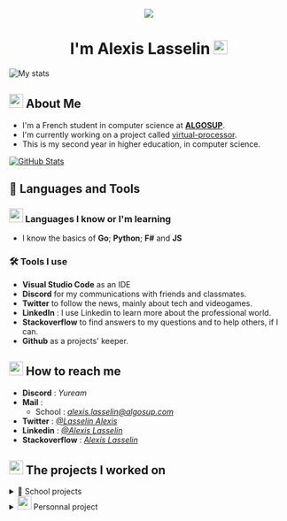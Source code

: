 <p align="center">
  <img src="https://media.giphy.com/media/xTiIzJSKB4l7xTouE8/giphy.gif">
</p>

<h1 align="center">I'm Alexis Lasselin <img src="https://cdn.discordapp.com/emojis/638827717130977282.gif?size=160&quality=lossless" width=25></h1>

![My stats](https://komarev.com/ghpvc/?username=AlexisLasselin&color=brightgreen&style=plastic)

## <img src="https://cdn.discordapp.com/attachments/699735329288093818/1072516646708723813/1045822481803526184.png" width= 25> About Me

- I'm a French student in computer science at [**ALGOSUP**](https://algosup.com/).
- I'm currently working on a project called [virtual-processor](https://github.com/algosup/2023-2024-project-3-virtual-processor-team-1).
- This is my second year in higher education, in computer science.

[![GitHub Stats](https://github-readme-stats.vercel.app/api?username=AlexisLasselin&show_icons=true&theme=aura)](https://github.com/AlexisLasselin)

## 🚀 Languages and Tools

### <img src="https://cdn.discordapp.com/emojis/854490183071039488.gif?size=160&quality=lossless" width=25> Languages I know or I'm learning

<!-- - I'm currently learning **C++** and **C#**. -->
- I know the basics of **Go**; **Python**; **F#** and **JS**

### 🛠️ Tools I use

- **Visual Studio Code** as an IDE
- **Discord** for my communications with friends and classmates.
- **Twitter** to follow the news, mainly about tech and videogames.
- **LinkedIn** : I use Linkedin to learn more about the professional world.
- **Stackoverflow** to find answers to my questions and to help others, if I can.
- **Github** as a projects' keeper.

## <img src="https://cdn.discordapp.com/emojis/621813805956988972.gif?size=160&quality=lossless" width = 25> How to reach me

- **Discord** : *Yuream*
- **Mail** :
  - School : *alexis.lasselin@algosup.com*
- **Twitter** : *[@Lasselin Alexis](https://twitter.com/LasselinAlexis1)*
- **Linkedin** : *[@Alexis Lasselin](https://www.linkedin.com/in/alexis-lasselin-318649251/)*
- **Stackoverflow** : *[Alexis Lasselin](https://stackoverflow.com/users/20451172/alexis-lasselin)*

## <img src="https://cdn.discordapp.com/emojis/933189860494299176.gif?size=96&quality=lossless" width=25> The projects I worked on

<details>
<summary>🏫 School projects</summary>

  [Year 2022 ➜ 2023](#Year-2022-➜-2023)
  
  1. [APPSolu](#1-APPSolu)
  2. [AppNewsNetwork](#2-AppNewsNetwork)
  3. [FABGen bindings](#3-FABGen-bindings)
  4. [Game design](#4-Game-design)
  5. [Algorithmics](#5-Algorithmics)
  
  [Year 2023 ➜ 2024](#Year-2023-➜-2024)
  
  1. [Rubik's art](#1-Rubiks-art)
  2. [x86 retrogaming](#2-x86-retrogaming)
  3. [virtual-processor](#3-virtual-processor)

| **Period** | **Name** | **Description** | **Link** | **Role** |
:-:|:-:|:-:|:-:|:-:|
|||<a id="Year-2022-➜-2023"></a>***Year 2022 ➜ 2023***|||
| 27 September 2022 ➜ 28 October 2022 | <a id="1-APPSolu"></a>APPSolu | SIGNALL contact us to create a prototype of smart signage for signs | [Our repo](https://github.com/algosup/2022-2023-project-1-smart-signage-Project-4-group) | QA |
| 7 November 2022 ➜ 18 December 2022 | <a id="2-AppNewsNetwork"></a>AppNewsNetwork | Jacobi asked us for a way to improve communication in their factory, so we decided to modify a TV to be able to display the information shared on a website. | [Our repo](https://github.com/algosup/2022-2023-project-2-factory-display-Project-4-group) | Software Engineer |
| 3 January 2023 ➜ 17 Febuary 2023 | <a id="3-FABGen-bindings"></a>FABGen bindings | HARFANG 3D is a French 3D engine company that asked us to design bindings in F# for their 3D engine. | [Our repo](https://github.com/algosup/2022-2023-project-3-harfang3d-binding-Project-4-group) | Project Manager |
| 27 February 2023 ➜ 14 March 2023 | <a id="4-Game-design"></a>Game design | We must create a video game with Unreal Engine 4. | [Our repo](https://github.com/algosup/2022-2023-project-4-game-design-Team-4) | Tech lead |
| 2 May 2023 ➜ 23 June 2023 | <a id="5-Algorithmics"></a>Algorithmics | We're working for Krug Champagne and we have to create a software helping them with the champagne's Blending| [Our repo](https://github.com/algosup/2022-2023-project-5-algorithmics-Team-4) | Program Manager |
|||<a id="Year-2023-➜-2024"></a>***Year 2023 ➜ 2024***|||
| 25 September 2023 ➜ 27 October 2023 | <a id="1-Rubiks-art"></a> Rubik's art | We must build a Rubik's mural for the entrance of the school. | [Our repo](https://github.com/alexislasselin/2023-2024-project-1-rubiks-art-Team-3) | |
| 6 November 2023 ➜ 22 december 2023| <a id="2-x86-retrogaming"></a>x86 retrogaming| The goal is to recreate PacMan in x86 assembly| [Our repo](https://github.com/algosup/2023-2024-project-2-x86-retrogaming-team-1/tree/main) | Project Manager |
| 8 January 2024 ➜ 23 February 2024 | <a id="3-virtual-processor"></a> |  | [Our repo](https://github.com/algosup/2023-2024-project-3-virtual-processor-team-1) | Software Engineer |

</details>

<details>
<summary> <img src="https://cdn.discordapp.com/emojis/979915870576967710.gif?size=160&quality=lossless" width=25> Personnal project</summary>

![my projects](https://media.giphy.com/media/6uGhT1O4sxpi8/giphy.gif)

</details>
